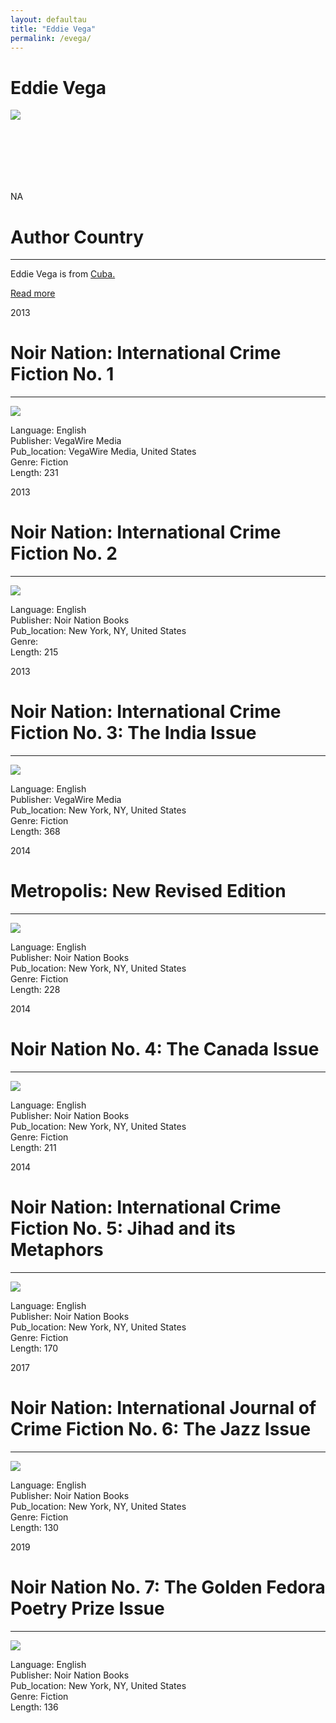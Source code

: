 ```yaml
---
layout: defaultau
title: "Eddie Vega"
permalink: /evega/
---
```

<!-- partial:index.partial.html -->
<div class="content">
    <h1>Eddie Vega</h1>
    <div class="quote">
        <div><img src="https://m.media-amazon.com/images/I/61PAeWsg4jL._SX450_.jpg" class="logo"></div>
    </div>
    <div class="timeline">
        <div style="padding-bottom:100px;"></div>
        <div class="block">
            <div class="date right"><p class="right"> NA </p></div>
            <div class="dot"></div>
            <div class="left first">
            <div class="author_country">
                <h1>Author Country</h1><hr>
          <div class="aclocation">  <p>Eddie Vega is from <a href="{{ site.baseurl }}/14">Cuba.</a></p></div>
                <div class="acreadmore"><a href="NA" target="_blank">Read more</a></div>
            </div>
            </div>
        </div>
        <div class="block">
            <div class="date left"><p class="left">2013</p></div>
            <div class="dot"></div>
            <div class="right">
                <h1>Noir Nation: International Crime Fiction No. 1</h1><hr>
                <p><img src="https://m.media-amazon.com/images/I/51xbyqo7Z1L.jpg"></p>
                <p>
                Language: English<br/>
                Publisher: VegaWire Media<br/>
                Pub_location: VegaWire Media, United States<br/>
                Genre: Fiction<br/>
                Length: 231</p>
            </div>
        </div>
        <div class="block">
            <div class="date right"><p class="right">2013</p></div>
            <div class="dot"></div>
            <div class="left hide">
                <h1>Noir Nation: International Crime Fiction No. 2</h1><hr>
                <p><img src="https://images-na.ssl-images-amazon.com/images/I/81McKeSy1EL._AC_UL600_SR600,600_.jpg"></p>
                <p>Language: English<br/>
                Publisher: Noir Nation Books<br/>
                Pub_location: New York, NY, United States<br/>
                Genre: <br/>
                Length: 215</p>
            </div>
        </div>
        <div class="block">
            <div class="date left"><p class="left">2013</p></div>
            <div class="dot"></div>
            <div class="right">
                <h1>Noir Nation: International Crime Fiction No. 3: The India Issue </h1><hr>
                <p><img src="https://m.media-amazon.com/images/I/51eIrDS9scL.jpg"></p>
                <p>
                Language: English<br/>
                Publisher: VegaWire Media<br/>
                Pub_location: New York, NY, United States<br/>
                Genre: Fiction<br/>
                Length: 368</p>
            </div>
        </div>
        <div class="block">
            <div class="date right"><p class="right">2014</p></div>
            <div class="dot"></div>
            <div class="left hide">
                <h1>Metropolis: New Revised Edition</h1><hr>
                <p><img src="https://m.media-amazon.com/images/I/516N3RWR6mL.jpg"></p>
                <p>Language: English<br/>
                Publisher: Noir Nation Books<br/>
                Pub_location: New York, NY, United States<br/>
                Genre: Fiction<br/>
                Length: 228</p>
            </div>
        </div>
        <div class="block">
            <div class="date left"><p class="left">2014</p></div>
            <div class="dot"></div>
            <div class="right">
                <h1>Noir Nation No. 4: The Canada Issue</h1><hr>
                <p><img src="https://m.media-amazon.com/images/I/41KrcJOpmIL.jpg"></p>
                <p>
                Language: English<br/>
                Publisher: Noir Nation Books<br/>
                Pub_location: New York, NY, United States<br/>
                Genre: Fiction<br/>
                Length: 211</p>
            </div>
        </div>
        <div class="block">
            <div class="date right"><p class="right">2014</p></div>
            <div class="dot"></div>
            <div class="left hide">
                <h1>Noir Nation: International Crime Fiction No. 5: Jihad and its Metaphors</h1><hr>
                <p><img src="https://m.media-amazon.com/images/I/51KRU5-HD6L.jpg"></p>
                <p>Language: English<br/>
                Publisher: Noir Nation Books<br/>
                Pub_location: New York, NY, United States<br/>
                Genre: Fiction<br/>
                Length: 170</p>
            </div>
        </div>
        <div class="block">
            <div class="date left"><p class="left">2017</p></div>
            <div class="dot"></div>
            <div class="right">
                <h1>Noir Nation: International Journal of Crime Fiction No. 6: The Jazz Issue</h1><hr>
                <p><img src="https://images-na.ssl-images-amazon.com/images/I/41qpbPK7S1L._SX342_SY445_QL70_ML2_.jpg"></p>
                <p>
                Language: English<br/>
                Publisher: Noir Nation Books<br/>
                Pub_location: New York, NY, United States<br/>
                Genre: Fiction<br/>
                Length: 130</p>
            </div>
        </div>
        <div class="block">
            <div class="date right"><p class="right">2019</p></div>
            <div class="dot"></div>
            <div class="left hide">
                <h1>Noir Nation No. 7: The Golden Fedora Poetry Prize Issue</h1><hr>
                <p><img src="https://m.media-amazon.com/images/I/415XQ5dp7nL.jpg"></p>
                <p>Language: English<br/>
                Publisher: Noir Nation Books<br/>
                Pub_location: New York, NY, United States<br/>
                Genre: Fiction<br/>
                Length: 136</p>
            </div>
        </div>
</div>
  <!-- partial -->
<script src='https://cdnjs.cloudflare.com/ajax/libs/jquery/3.1.1/jquery.min.js'></script><script  src="{{ site.baseurl }}/assets/js/authorscript.js"></script>